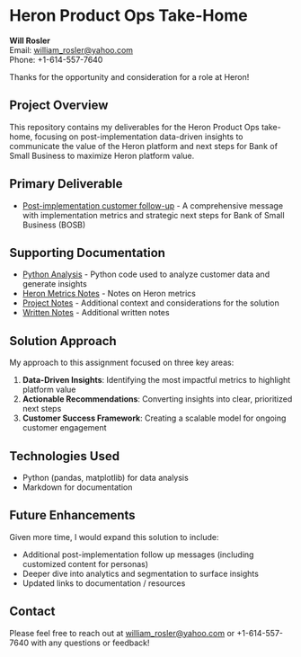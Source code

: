 # Heron Product Ops Take-Home

**Will Rosler**  
Email: william_rosler@yahoo.com  
Phone: +1-614-557-7640

Thanks for the opportunity and consideration for a role at Heron!

## Project Overview
This repository contains my deliverables for the Heron Product Ops take-home, focusing on post-implementation data-driven insights to communicate the value of the Heron platform and next steps for Bank of Small Business to maximize Heron platform value.

## Primary Deliverable
- [Post-implementation customer follow-up](./heron_data_launch_follow_up.md) - A comprehensive message with implementation metrics and strategic next steps for Bank of Small Business (BOSB)

## Supporting Documentation
- [Python Analysis](./heron_analysis.py) - Python code used to analyze customer data and generate insights
- [Heron Metrics Notes](./metrics_notes_analysis.xlsx) - Notes on Heron metrics
- [Project Notes](./project_notes.md) - Additional context and considerations for the solution
- [Written Notes](./written_notes.pdf) - Additional written notes 

## Solution Approach
My approach to this assignment focused on three key areas:
1. **Data-Driven Insights**: Identifying the most impactful metrics to highlight platform value
2. **Actionable Recommendations**: Converting insights into clear, prioritized next steps
3. **Customer Success Framework**: Creating a scalable model for ongoing customer engagement

## Technologies Used
- Python (pandas, matplotlib) for data analysis
- Markdown for documentation

## Future Enhancements
Given more time, I would expand this solution to include:
- Additional post-implementation follow up messages (including customized content for personas)
- Deeper dive into analytics and segmentation to surface insights
- Updated links to documentation / resources

## Contact
Please feel free to reach out at william_rosler@yahoo.com or +1-614-557-7640 with any questions or feedback!
